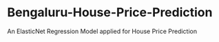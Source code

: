 # Bengaluru-House-Price-Prediction
An ElasticNet Regression Model applied for House Price Prediction
